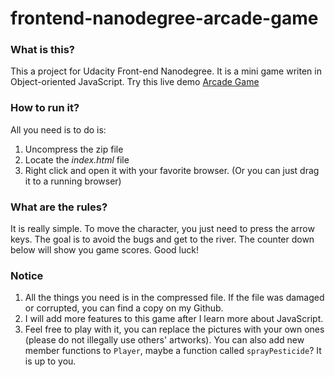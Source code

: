 # frontend-nanodegree-arcade-game

### What is this?

This a project for Udacity Front-end Nanodegree. It is a mini game writen in Object-oriented JavaScript.
Try this live demo [Arcade Game](https://iamzhaihy.github.io/udacity-fend-arcade-game/)



### How to run it?

All you need is to do is:

1. Uncompress the zip file
2. Locate the *index.html* file
3. Right click and open it with your favorite browser.
   (Or you can just drag it to a running browser)





### What are the rules?

It is really simple. To move the character, you just need to press the arrow keys. The goal is to avoid the bugs and get to the river. The counter down below will show you game scores. Good luck!



### Notice

1. All the things you need is in the compressed file. If the file was damaged or corrupted, you can find a copy on my Github.
2. I will add more features to this game after I learn more about JavaScript.
3. Feel free to play with it, you can replace the pictures with your own ones (please do not illegally use others' artworks). You can also add new member functions to `Player`, maybe a function called `sprayPesticide`? It is up to you.
